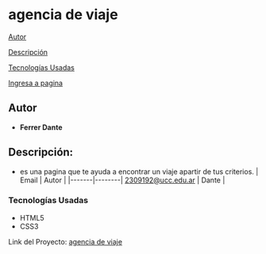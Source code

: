 # agencia de viaje

[Autor](#autor)

[Descripción](#descripción)

[Tecnologías Usadas](#tecnologías-usadas)

[Ingresa a pagina](https://github.com/UCC-LabCompu2/proyecto2024-ferrer/)

## Autor
* **Ferrer Dante**
## Descripción:
* es una pagina que te ayuda a encontrar un viaje apartir de tus criterios.
  | Email | Autor |
  |-------|--------|
  2309192@ucc.edu.ar | Dante |
### Tecnologías Usadas
* HTML5
* CSS3

Link del Proyecto: [agencia de viaje]( https://ucc-labcompu2.github.io/proyecto2024-ferrer/)
